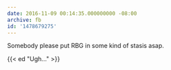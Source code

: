 ```yaml
---
date: 2016-11-09 00:14:35.000000000 -08:00
archive: fb
id: '1478679275'
---
```


Somebody please put RBG in some kind of stasis asap.

{{< ed "Ugh…" >}}